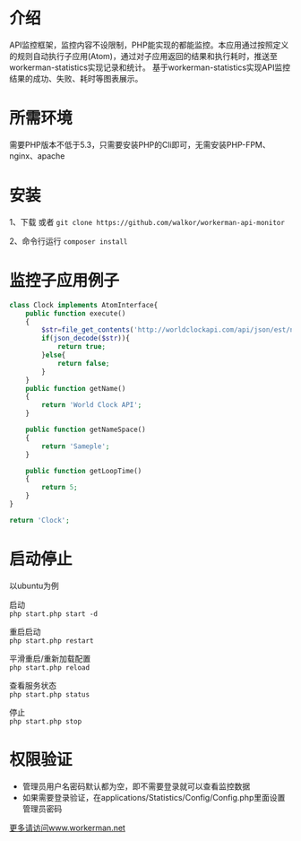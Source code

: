 介绍
========
API监控框架，监控内容不设限制，PHP能实现的都能监控。本应用通过按照定义的规则自动执行子应用(Atom)，通过对子应用返回的结果和执行耗时，推送至workerman-statistics实现记录和统计。
基于workerman-statistics实现API监控结果的成功、失败、耗时等图表展示。

所需环境
========
需要PHP版本不低于5.3，只需要安装PHP的Cli即可，无需安装PHP-FPM、nginx、apache

安装
=========
1、下载 或者 ```git clone https://github.com/walkor/workerman-api-monitor```

2、命令行运行 ```composer install```

监控子应用例子
=========
```php
class Clock implements AtomInterface{
	public function execute()
	{
		$str=file_get_contents('http://worldclockapi.com/api/json/est/now');
		if(json_decode($str)){
			return true;
		}else{
			return false;
		}
	}
	public function getName()
	{
		return 'World Clock API';
	}

	public function getNameSpace()
	{
		return 'Sameple';
	}

	public function getLoopTime()
	{
		return 5;
	}
}

return 'Clock';
```

启动停止
=========

以ubuntu为例

启动  
`php start.php start -d`

重启启动  
`php start.php restart`

平滑重启/重新加载配置  
`php start.php reload`

查看服务状态  
`php start.php status`

停止  
`php start.php stop`


权限验证
=======

  *  管理员用户名密码默认都为空，即不需要登录就可以查看监控数据
  *  如果需要登录验证，在applications/Statistics/Config/Config.php里面设置管理员密码


 [更多请访问www.workerman.net](http://www.workerman.net/workerman-statistics)
